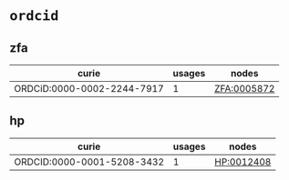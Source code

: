 # `ordcid`

## zfa

| curie                      |   usages | nodes                                                     |
|----------------------------|----------|-----------------------------------------------------------|
| ORDCiD:0000-0002-2244-7917 |        1 | [ZFA:0005872](http://purl.obolibrary.org/obo/ZFA_0005872) |

## hp

| curie                      |   usages | nodes                                                   |
|----------------------------|----------|---------------------------------------------------------|
| ORDCID:0000-0001-5208-3432 |        1 | [HP:0012408](http://purl.obolibrary.org/obo/HP_0012408) |

